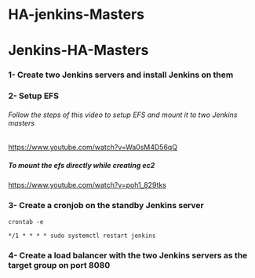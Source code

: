 # HA-jenkins-Masters
# Jenkins-HA-Masters
### 1- Create two Jenkins servers and install Jenkins on them
### 2- Setup EFS
###### Follow the steps of this video to setup EFS and mount it to two Jenkins masters
https://www.youtube.com/watch?v=Wa0sM4D56qQ
##### To mount the efs directly while creating ec2
https://www.youtube.com/watch?v=poh1_829tks
### 3- Create a cronjob on the standby Jenkins server
```
crontab -e
```
```
*/1 * * * * sudo systemctl restart jenkins
```
### 4- Create a load balancer with the two Jenkins servers as the target group on port 8080 

